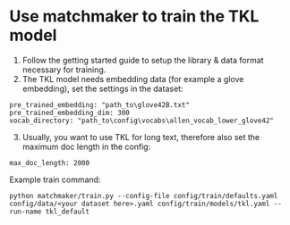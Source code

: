 # Use matchmaker to train the TKL model

1. Follow the getting started guide to setup the library & data format necessary for training.
2. The TKL model needs embedding data (for example a glove embedding), set the settings in the dataset:
````
pre_trained_embedding: "path_to\glove42B.txt"
pre_trained_embedding_dim: 300
vocab_directory: "path_to\config\vocabs\allen_vocab_lower_glove42"
````

3. Usually, you want to use TKL for long text, therefore also set the maximum doc length in the config:
````
max_doc_length: 2000
````

Example train command:
````
python matchmaker/train.py --config-file config/train/defaults.yaml config/data/<your dataset here>.yaml config/train/models/tkl.yaml --run-name tkl_default
````